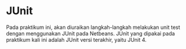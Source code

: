 # JUnit
Pada praktikum ini, akan diuraikan langkah-langkah melakukan unit test dengan menggunakan JUnit
pada Netbeans. JUnit yang dipakai pada praktikum kali ini adalah JUnit versi terakhir, yaitu JUnit 4.
